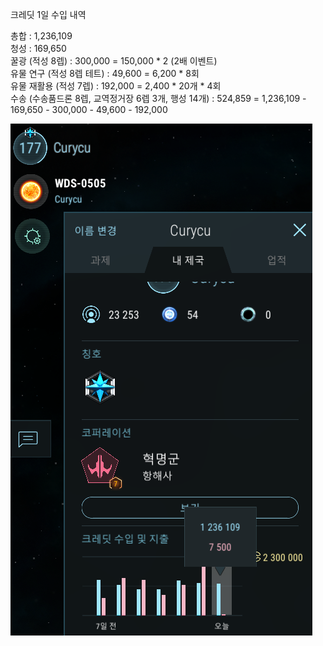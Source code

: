 크레딧 1일 수입 내역  

총합 : 1,236,109  
청성 : 169,650  
꿀광 (적성 8렙) : 300,000 = 150,000 * 2 (2배 이벤트)  
유물 연구 (적성 8렙 테트) : 49,600 = 6,200 * 8회  
유물 재활용 (적성 7렙) : 192,000 = 2,400 * 20개 * 4회  
수송 (수송품드론 8렙, 교역정거장 6렙 3개, 행성 14개) : 524,859 = 1,236,109 - 169,650 - 300,000 - 49,600 - 192,000  

![](../assets/20210304_Daily_Revenue.PNG)  
